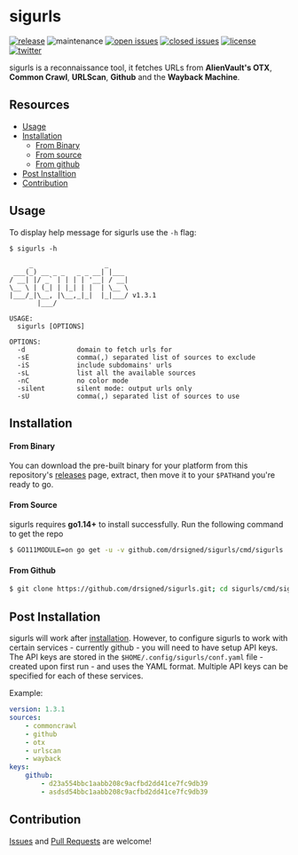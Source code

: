 # sigurls

[![release](https://img.shields.io/github/release/drsigned/sigurls?style=flat&color=0040ff)](https://github.com/drsigned/sigurls/releases) ![maintenance](https://img.shields.io/badge/maintained%3F-yes-0040ff.svg) [![open issues](https://img.shields.io/github/issues-raw/drsigned/sigurls.svg?style=flat&color=0040ff)](https://github.com/drsigned/sigurls/issues?q=is:issue+is:open) [![closed issues](https://img.shields.io/github/issues-closed-raw/drsigned/sigurls.svg?style=flat&color=0040ff)](https://github.com/drsigned/sigurls/issues?q=is:issue+is:closed) [![license](https://img.shields.io/badge/license-MIT-gray.svg?colorB=0040FF)](https://github.com/drsigned/sigurls/blob/master/LICENSE) [![twitter](https://img.shields.io/badge/twitter-@drsigned-0040ff.svg)](https://twitter.com/drsigned)

sigurls is a reconnaissance tool, it fetches URLs from **AlienVault's OTX**, **Common Crawl**, **URLScan**, **Github** and the **Wayback Machine**.

## Resources

* [Usage](#usage)
* [Installation](#installation)
    * [From Binary](#from-binary)
    * [From source](#from-source)
    * [From github](#from-github)
* [Post Installtion](#post-installation)
* [Contribution](#contribution)

## Usage

To display help message for sigurls use the `-h` flag:

```
$ sigurls -h

     _                  _
 ___(_) __ _ _   _ _ __| |___
/ __| |/ _` | | | | '__| / __|
\__ \ | (_| | |_| | |  | \__ \
|___/_|\__, |\__,_|_|  |_|___/ v1.3.1
       |___/

USAGE:
  sigurls [OPTIONS]

OPTIONS:
  -d             domain to fetch urls for
  -sE            comma(,) separated list of sources to exclude
  -iS            include subdomains' urls
  -sL            list all the available sources
  -nC            no color mode
  -silent        silent mode: output urls only
  -sU            comma(,) separated list of sources to use
```

## Installation

#### From Binary

You can download the pre-built binary for your platform from this repository's [releases](https://github.com/drsigned/sigurls/releases/) page, extract, then move it to your `$PATH`and you're ready to go.

#### From Source

sigurls requires **go1.14+** to install successfully. Run the following command to get the repo

```bash
$ GO111MODULE=on go get -u -v github.com/drsigned/sigurls/cmd/sigurls
```

#### From Github

```bash
$ git clone https://github.com/drsigned/sigurls.git; cd sigurls/cmd/sigurls/; go build; mv sigurls /usr/local/bin/; sigurls -h
```

## Post Installation

sigurls will work after [installation](#installation). However, to configure sigurls to work with certain services - currently github - you will need to have setup API keys. The API keys are stored in the `$HOME/.config/sigurls/conf.yaml` file - created upon first run - and uses the YAML format. Multiple API keys can be specified for each of these services.

Example:

```yaml
version: 1.3.1
sources:
    - commoncrawl
    - github
    - otx
    - urlscan
    - wayback
keys:
    github:
        - d23a554bbc1aabb208c9acfbd2dd41ce7fc9db39
        - asdsd54bbc1aabb208c9acfbd2dd41ce7fc9db39
```

## Contribution

[Issues](https://github.com/drsigned/sigurls/issues) and [Pull Requests](https://github.com/drsigned/sigurls/pulls) are welcome!
